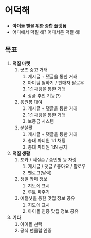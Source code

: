 # 어덕해 
- **아이돌 팬을 위한 종합 플랫폼**
- 어디에서 덕질 해? 어디서든 덕질 해!

## 목표
1. **덕질 마켓**
    1. 굿즈 중고 거래
        1. 게시글 + 댓글을 통한 거래
        2. 아이템 찜하기 / 판매자 팔로우
        3. 1:1 채팅을 통한 거래
        4. 상품 추천 기능(?)
    2. 응원봉 대여
        1. 게시글 + 댓글을 통한 거래
        2. 1:1 채팅을 통한 거래
        3. 보증금 시스템
    3. 분철팟
        1. 게시글 + 댓글을 통한 거래
        2. 총대:파티원 1:1 채팅
        3. 총대:파티원 1:N 공지
2. **덕질 생활**
    1. 포카 / 덕질존 / 솜인형 등 자랑
        1. 게시글 / 댓글 / 좋아요 / 팔로우
        2. 팬로그(달력)
    2. 생일 카페 정보
        1. 지도에 표시
        2. 루트 짜주기
    3. 예절샷을 통한 맛집 정보 공유
        1. 지도에 표시
        2. 아이돌 인증 맛집 정보 공유
3. **기타**
    1. 아이돌 선택
    2. 공식 팬클럽 인증